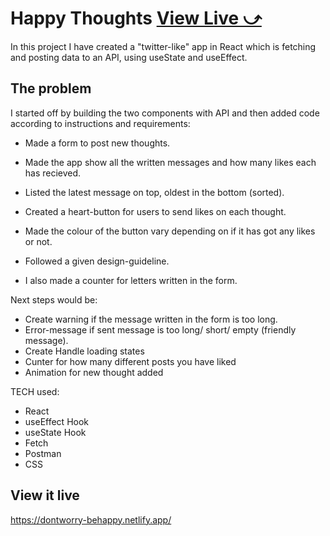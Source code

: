 # Happy Thoughts [View Live &#10555;](https://dontworry-behappy.netlify.app/)

In this project I have created a "twitter-like" app in React which is fetching and posting data to an API, using useState and useEffect.

## The problem

I started off by building the two components with API and then added code according to instructions and requirements:
  * Made a form to post new thoughts.
  * Made the app show all the written messages and how many likes each has recieved.
  * Listed the latest message on top, oldest in the bottom (sorted).
  * Created a heart-button for users to send likes on each thought.
  * Made the colour of the button vary depending on if it has got any likes or not.
  * Followed a given design-guideline.

  * I also made a counter for letters written in the form.

 Next steps would be:
  * Create warning if the message written in the form is too long.
  * Error-message if sent message is too long/ short/ empty (friendly message).
  * Create Handle loading states
  * Cunter for how many different posts you have liked 
  * Animation for new thought added

TECH used:
 * React
 * useEffect Hook
 * useState Hook
 * Fetch
 * Postman
 * CSS

## View it live
https://dontworry-behappy.netlify.app/


